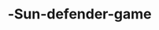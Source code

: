 # Sun-defender-game-
<!DOCTYPE html>
<html lang="fa" dir="rtl">
<head>
    <meta charset="UTF-8">
    <meta name="viewport" content="width=device-width, initial-scale=1.0">
    <title>Sun Defender - داروخانه دکتر دارابی</title>
    <style>
        @import url('https://fonts.googleapis.com/css2?family=Lalezar&display=swap');
        
        body {
            margin: 0;
            padding: 0;
            overflow: hidden;
            font-family: 'Lalezar', cursive;
            background: linear-gradient(to bottom, #87CEEB, #1E90FF);
            user-select: none;
            touch-action: manipulation;
            transition: background 1s ease;
        }
        
        #gameCanvas {
            display: block;
            width: 100%;
            height: 100vh;
        }
        
        #scorePanel {
            position: absolute;
            top: 10px;
            left: 10px;
            background: rgba(255,255,255,0.7);
            padding: 10px;
            border-radius: 10px;
            font-size: 18px;
        }
        
        #levelPanel {
            position: absolute;
            top: 10px;
            right: 10px;
            background: rgba(255,255,255,0.7);
            padding: 10px;
            border-radius: 10px;
            font-size: 18px;
        }
        
        #brand {
            position: absolute;
            top: 10px;
            right: 50%;
            transform: translateX(50%);
            background: rgba(255,215,0,0.8);
            padding: 10px 20px;
            border-radius: 20px;
            font-size: 20px;
            box-shadow: 0 4px 8px rgba(0,0,0,0.2);
        }
        
        #startScreen {
            position: absolute;
            top: 0;
            left: 0;
            width: 100%;
            height: 100%;
            background: rgba(0,0,0,0.7);
            display: flex;
            flex-direction: column;
            justify-content: center;
            align-items: center;
            color: white;
            z-index: 100;
            text-align: center;
        }
        
        #levelComplete {
            position: absolute;
            top: 0;
            left: 0;
            width: 100%;
            height: 100%;
            background: rgba(0,0,0,0.8);
            display: none;
            flex-direction: column;
            justify-content: center;
            align-items: center;
            color: white;
            z-index: 200;
            text-align: center;
            padding: 20px;
        }
        
        #levelComplete h2 {
            color: #FFD700;
            font-size: 2.5em;
            margin-bottom: 20px;
        }
        
        #levelComplete p {
            font-size: 1.3em;
            max-width: 80%;
            line-height: 1.6;
            margin-bottom: 30px;
        }
        
        #levelComplete a {
            color: #FFD700;
            text-decoration: none;
            font-weight: bold;
        }
        
        #nextLevelButton {
            margin-top: 20px;
            padding: 15px 30px;
            font-size: 20px;
            background: #4CAF50;
            color: white;
            border: none;
            border-radius: 10px;
            cursor: pointer;
            box-shadow: 0 4px 8px rgba(0,0,0,0.2);
        }
        
        #startButton {
            margin-top: 20px;
            padding: 15px 30px;
            font-size: 20px;
            background: #FF8C00;
            color: white;
            border: none;
            border-radius: 10px;
            cursor: pointer;
            box-shadow: 0 4px 8px rgba(0,0,0,0.2);
        }
    </style>
</head>
<body>
    <canvas id="gameCanvas"></canvas>
    
    <div id="scorePanel">امتیاز: <span id="score">0</span></div>
    <div id="levelPanel">مرحله: <span id="level">1</span></div>
    <div id="brand">داروخانه دکتر دارابی</div>
    
    <div id="startScreen">
        <h1 style="font-size: 3em; color: #FFD700;">Sun Defender</h1>
        <p style="font-size: 1.5em; max-width: 80%;">
            از ضد آفتاب استیکی <span style="color: #FFD700;">Vitalayer</span> استفاده کنید!<br>
            اشعه‌های مضر خورشید را جمع کنید!
        </p>
        <button id="startButton">شروع بازی</button>
    </div>

    <div id="levelComplete">
        <h2>تبریک! مرحله تکمیل شد!</h2>
        <p id="scienceFact"></p>
        <p id="sourceLink" style="font-size: 0.9em; color: #aaa;"></p>
        <button id="nextLevelButton">مرحله بعدی</button>
    </div>

    <audio id="bgMusic" loop>
        <source src="https://www.soundhelix.com/examples/mp3/SoundHelix-Song-1.mp3" type="audio/mpeg">
    </audio>
    <audio id="catchSound">
        <source src="https://assets.mixkit.co/sfx/preview/mixkit-positive-interface-beep-221.mp3" type="audio/mpeg">
    </audio>
    <audio id="levelUpSound">
        <source src="https://assets.mixkit.co/sfx/preview/mixkit-achievement-bell-600.mp3" type="audio/mpeg">
    </audio>

    <script>
        // Game setup
        const canvas = document.getElementById('gameCanvas');
        const ctx = canvas.getContext('2d');
        const scoreElement = document.getElementById('score');
        const levelElement = document.getElementById('level');
        const startScreen = document.getElementById('startScreen');
        const startButton = document.getElementById('startButton');
        const levelComplete = document.getElementById('levelComplete');
        const nextLevelButton = document.getElementById('nextLevelButton');
        const scienceFact = document.getElementById('scienceFact');
        const sourceLink = document.getElementById('sourceLink');
        const bgMusic = document.getElementById('bgMusic');
        const catchSound = document.getElementById('catchSound');
        const levelUpSound = document.getElementById('levelUpSound');
        
        // Set canvas size
        function resizeCanvas() {
            canvas.width = window.innerWidth;
            canvas.height = window.innerHeight;
        }
        resizeCanvas();
        window.addEventListener('resize', resizeCanvas);
        
        // Game variables
        let score = 0;
        let level = 1;
        let gameRunning = false;
        let raysRequired = 20; // تغییر: از 8 به 20 افزایش یافت
        let raysCaught = 0;
        
        // Background colors for each level
        const levelBackgrounds = [
            'linear-gradient(to bottom, #87CEEB, #1E90FF)', // Level 1
            'linear-gradient(to bottom, #FF9966, #FF5E62)', // Level 2
            'linear-gradient(to bottom, #A8FF78, #78FFD6)', // Level 3
            'linear-gradient(to bottom, #DA22FF, #9733EE)', // Level 4
            'linear-gradient(to bottom, #FF512F, #DD2476)', // Level 5
            'linear-gradient(to bottom, #00c6ff, #0072ff)', // Level 6
            'linear-gradient(to bottom, #f46b45, #eea849)', // Level 7
            'linear-gradient(to bottom, #7b4397, #dc2430)'  // Level 8
        ];
        
        // Scientific facts about sunscreen with sources
        const sunscreenFacts = [
            {
                text: "ضد آفتاب Vitalayer با SPF 50+ و PA+++ از پوست در برابر اشعه‌های UVA و UVB محافظت می‌کند. این محصول به صورت استیکی فرموله شده و برای استفاده روی صورت و بدن مناسب است.",
                source: "صفحه رسمی اینستاگرام Vitalayer",
                link: "https://www.instagram.com/vitalayer/"
            },
            {
                text: "اشعه UVA باعث پیری زودرس پوست و چین و چروک می‌شود در حالی که UVB باعث آفتاب سوختگی می‌شود. ضد آفتاب‌های طیف گسترده مانند Vitalayer از هر دو نوع محافظت می‌کنند.",
                source: "دیجی‌کالا مگ",
                link: "https://www.digikala.com/mag/"
            },
            {
                text: "برای اثر بخشی کامل، ضد آفتاب Vitalayer باید 15 دقیقه قبل از قرارگیری در معرض آفتاب استفاده شود و هر 2 ساعت یا بعد از شنا/تعریق شدید تجدید شود.",
                source: "وبسایت رسمی Vitalayer",
                link: "https://vitalayer.com"
            },
            {
                text: "ضد آفتاب استیکی Vitalayer به دلیل فرمولاسیون ویژه، برای پوست‌های حساس و کودکان نیز مناسب است و بدون ایجاد چربی یا سفیدی روی پوست باقی می‌ماند.",
                source: "صفحه رسمی اینستاگرام Vitalayer",
                link: "https://www.instagram.com/vitalayer/"
            },
            {
                text: "استفاده منظم از ضد آفتاب می‌تواند تا 80% از پیری زودرس پوست جلوگیری کند. حتی در روزهای ابری هم 80% اشعه UV به پوست می‌رسد!",
                source: "دیجی‌کالا مگ",
                link: "https://www.digikala.com/mag/"
            },
            {
                text: "ضد آفتاب Vitalayer به دلیل بافت استیکی برای مناطق حساس مانند دور چشم و لب‌ها ایده‌آل است و با تعریق یا شستشو به راحتی پاک نمی‌شود.",
                source: "وبسایت رسمی Vitalayer",
                link: "https://vitalayer.com"
            },
            {
                text: "برای محافظت کامل، به اندازه 2 بند انگشت از ضد آفتاب Vitalayer برای صورت و گردن استفاده کنید. این مقدار معادل حدود 1/4 قاشق چایخوری است.",
                source: "صفحه رسمی اینستاگرام Vitalayer",
                link: "https://www.instagram.com/vitalayer/"
            },
            {
                text: "ضد آفتاب‌های با SPF بالا مانند Vitalayer SPF 50+ برای افرادی که ساعات طولانی در معرض آفتاب هستند یا پوست حساسی دارند توصیه می‌شود.",
                source: "دیجی‌کالا مگ",
                link: "https://www.digikala.com/mag/"
            }
        ];
        
        // Sun properties
        const sun = {
            x: canvas.width / 2,
            y: 100,
            radius: 60
        };
        
        // Player (sunscreen) properties
        const player = {
            x: canvas.width / 2 - 60,
            y: canvas.height - 120,
            width: 120,
            height: 80,
            speed: 10,
            color: '#FF5E00'
        };
        
        // Rays array
        let rays = [];
        
        // Start game
        startButton.addEventListener('click', function() {
            startScreen.style.display = 'none';
            score = 0;
            raysCaught = 0;
            level = 1;
            scoreElement.textContent = score;
            levelElement.textContent = level;
            document.body.style.background = levelBackgrounds[level-1];
            gameRunning = true;
            
            // Play music with medium volume
            bgMusic.volume = 0.5;
            bgMusic.play().catch(e => console.log("Auto-play prevented:", e));
            
            gameLoop();
        });
        
        // Next level button
        nextLevelButton.addEventListener('click', function() {
            levelComplete.style.display = 'none';
            gameRunning = true;
            raysCaught = 0;
            document.body.style.background = levelBackgrounds[level-1];
            gameLoop();
        });
        
        // Mouse/Touch controls
        canvas.addEventListener('mousemove', movePlayer);
        canvas.addEventListener('touchmove', function(e) {
            e.preventDefault();
            movePlayer({clientX: e.touches[0].clientX});
        }, { passive: false });
        
        function movePlayer(e) {
            if (!gameRunning) return;
            player.x = e.clientX - player.width/2;
            
            // Boundary check
            if (player.x < 0) player.x = 0;
            if (player.x > canvas.width - player.width) {
                player.x = canvas.width - player.width;
            }
        }
        
        // Create new ray
        function createRay() {
            const types = ['UVA', 'UVB', 'IR'];
            const colors = ['#FF3366', '#33FF66', '#3366FF'];
            
            // Rays can come from anywhere at the top
            rays.push({
                x: Math.random() * canvas.width,
                y: 0,
                width: 12,
                height: 35,
                type: types[Math.floor(Math.random() * 3)],
                color: colors[Math.floor(Math.random() * 3)],
                speed: 1 + (level * 0.3) // Slower speed
            });
        }
        
        // Draw sun with face
        function drawSun() {
            // Sun body
            ctx.beginPath();
            ctx.arc(sun.x, sun.y, sun.radius, 0, Math.PI * 2);
            ctx.fillStyle = '#FFD700';
            ctx.fill();
            
            // Sun face
            ctx.fillStyle = '#000';
            ctx.beginPath();
            ctx.arc(sun.x - 20, sun.y - 15, 10, 0, Math.PI * 2);
            ctx.arc(sun.x + 20, sun.y - 15, 10, 0, Math.PI * 2);
            ctx.fill();
            
            // Smile
            ctx.beginPath();
            ctx.arc(sun.x, sun.y + 10, 25, 0.1 * Math.PI, 0.9 * Math.PI);
            ctx.lineWidth = 5;
            ctx.stroke();
        }
        
        // Draw sunscreen
        function drawSunscreen() {
            // Sunscreen stick
            ctx.fillStyle = player.color;
            ctx.beginPath();
            ctx.roundRect(
                player.x, player.y, 
                player.width, player.height, 
                [0, 0, 15, 15]
            );
            ctx.fill();
            
            // Text
            ctx.fillStyle = '#FFF';
            ctx.font = 'bold 16px Arial';
            ctx.textAlign = 'center';
            ctx.fillText('Vitalayer', player.x + player.width/2, player.y + 35);
            ctx.font = '12px Arial';
            ctx.fillText('SPF 50+', player.x + player.width/2, player.y + 55);
        }
        
        // Check level completion
        function checkLevelCompletion() {
            if (raysCaught >= raysRequired) {
                gameRunning = false;
                levelUpSound.play();
                
                // Show level complete screen with scientific fact
                const fact = sunscreenFacts[(level-1) % sunscreenFacts.length];
                scienceFact.textContent = fact.text;
                sourceLink.innerHTML = `منبع: <a href="${fact.link}" target="_blank">${fact.source}</a>`;
                levelComplete.style.display = 'flex';
                
                // Prepare for next level
                level++;
                levelElement.textContent = level;
                raysRequired = 20 + (level * 2); // تغییر: از 8 به 20 افزایش یافت
                
                // Change background for next level
                if (level <= levelBackgrounds.length) {
                    document.body.style.background = levelBackgrounds[level-1];
                } else {
                    // If all levels completed, loop backgrounds
                    document.body.style.background = levelBackgrounds[(level-1) % levelBackgrounds.length];
                }
            }
        }
        
        // Game loop
        function gameLoop() {
            if (!gameRunning) return;
            
            // Clear canvas
            ctx.clearRect(0, 0, canvas.width, canvas.height);
            
            // Draw background
            ctx.fillStyle = '#87CEEB';
            ctx.fillRect(0, 0, canvas.width, canvas.height);
            
            // Draw sun
            drawSun();
            
            // Create new rays randomly (slower pace)
            if (Math.random() < 0.02 + (level * 0.005)) {
                createRay();
            }
            
            // Draw and update rays
            for (let i = rays.length - 1; i >= 0; i--) {
                const ray = rays[i];
                
                // Draw ray
                ctx.fillStyle = ray.color;
                ctx.fillRect(ray.x, ray.y, ray.width, ray.height);
                
                // Draw ray type
                ctx.fillStyle = '#000';
                ctx.font = 'bold 12px Arial';
                ctx.textAlign = 'center';
                ctx.fillText(ray.type, ray.x + ray.width/2, ray.y + ray.height + 15);
                
                // Move ray (slower)
                ray.y += ray.speed;
                
                // Collision detection with sunscreen
                if (ray.y + ray.height > player.y && 
                    ray.x > player.x && 
                    ray.x < player.x + player.width) {
                    
                    // Play sound
                    catchSound.currentTime = 0;
                    catchSound.play();
                    
                    // Remove ray
                    rays.splice(i, 1);
                    
                    // Increase score and caught count
                    score++;
                    raysCaught++;
                    scoreElement.textContent = score;
                    
                    // Check level completion
                    checkLevelCompletion();
                }
                
                // Remove off-screen rays
                if (ray.y > canvas.height) {
                    rays.splice(i, 1);
                }
            }
            
            // Draw player
            drawSunscreen();
            
            requestAnimationFrame(gameLoop);
        }
        
        // Initial click to enable audio
        document.addEventListener('click', function() {
            bgMusic.play().catch(e => console.log("Auto-play prevented:", e));
        }, { once: true });
    </script>
</body>
</html>
